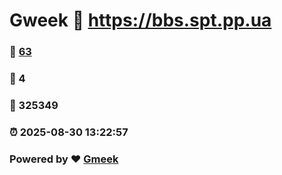 # Gweek :link: https://bbs.spt.pp.ua 
### :page_facing_up: [63](https://bbs.spt.pp.ua/tag.html) 
### :speech_balloon: 4 
### :hibiscus: 325349 
### :alarm_clock: 2025-08-30 13:22:57 
### Powered by :heart: [Gmeek](https://github.com/Meekdai/Gmeek)
